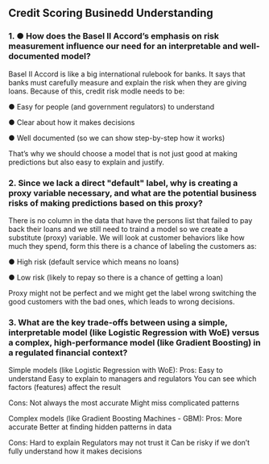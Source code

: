 ## Credit Scoring Businedd Understanding

### 1. ●	How does the Basel II Accord’s emphasis on risk measurement influence our need for an interpretable and well-documented model?
Basel II Accord is like a big international rulebook for banks. It says that banks must carefully measure and explain the risk when they are giving loans.
Because of this, credit risk modle needs to be:

●  Easy for people (and government regulators) to understand

●  Clear about how it makes decisions

●  Well documented (so we can show step-by-step how it works)

That’s why we should choose a model that is not just good at making predictions but also easy to explain and justify.

### 2. Since we lack a direct "default" label, why is creating a proxy variable necessary, and what are the potential business risks of making predictions based on this proxy?
There is no column in the data that have the persons list that failed to pay back their loans and we still need to traind a model so we create a substitute (proxy) variable.
We will look at customer behaviors like how much they spend, form this there is a chance of labeling the customers as:

●  High risk (default service which means no loans)

●  Low risk (likely to repay so there is a chance of getting a loan)

Proxy might not be perfect and we might get the label wrong switching the good customers with the bad ones, which leads to wrong decisions.

### 3. What are the key trade-offs between using a simple, interpretable model (like Logistic Regression with WoE) versus a complex, high-performance model (like Gradient Boosting) in a regulated financial context?

Simple models (like Logistic Regression with WoE):
Pros:
Easy to understand
Easy to explain to managers and regulators
You can see which factors (features) affect the result

Cons:
Not always the most accurate
Might miss complicated patterns

Complex models (like Gradient Boosting Machines - GBM):
Pros:
More accurate
Better at finding hidden patterns in data

Cons:
Hard to explain
Regulators may not trust it
Can be risky if we don’t fully understand how it makes decisions

